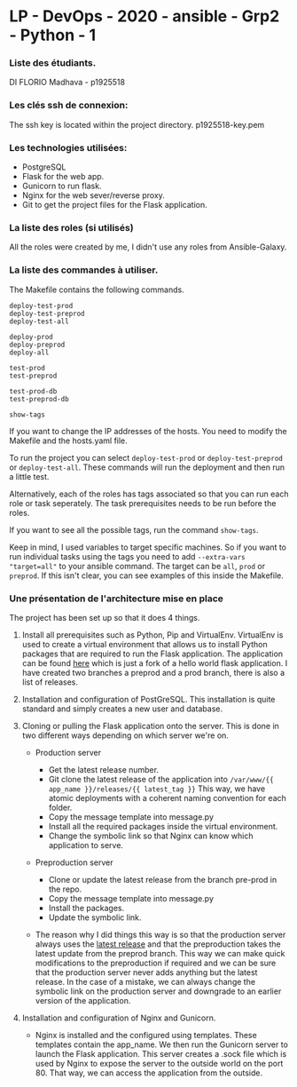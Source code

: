 # LP - DevOps - 2020 - ansible - Grp2 - Python - 1

### Liste des étudiants.

DI FLORIO Madhava - p1925518

### Les clés ssh de connexion:

The ssh key is located within the project directory. p1925518-key.pem

### Les technologies utilisées:

-   PostgreSQL
-   Flask for the web app.
-   Gunicorn to run flask.
-   Nginx for the web sever/reverse proxy.
-   Git to get the project files for the Flask application.

### La liste des roles (si utilisés)

All the roles were created by me, I didn't use any roles from Ansible-Galaxy.

### La liste des commandes à utiliser.

The Makefile contains the following commands.

```
deploy-test-prod
deploy-test-preprod
deploy-test-all

deploy-prod
deploy-preprod
deploy-all

test-prod
test-preprod

test-prod-db
test-preprod-db

show-tags
```

If you want to change the IP addresses of the hosts. You need to modify the Makefile and the hosts.yaml file.

To run the project you can select `deploy-test-prod` or `deploy-test-preprod` or `deploy-test-all`. These commands will run the deployment and then run a little test.

Alternatively, each of the roles has tags associated so that you can run each role or task seperately. The task prerequisites needs to be run before the roles.

If you want to see all the possible tags, run the command `show-tags`.

Keep in mind, I used variables to target specific machines. So if you want to run individual tasks using the tags you need to add `--extra-vars "target=all"` to your ansible command. The target can be `all`, `prod` or `preprod`. If this isn't clear, you can see examples of this inside the Makefile.

### Une présentation de l'architecture mise en place

The project has been set up so that it does 4 things.

1. Install all prerequisites such as Python, Pip and VirtualEnv. VirtualEnv is used to create a virtual environment that allows us to install Python packages that are required to run the Flask application. The application can be found [here](https://github.com/mierz00/flask-hello-world) which is just a fork of a hello world flask application. I have created two branches a preprod and a prod branch, there is also a list of releases.

2) Installation and configuration of PostGreSQL. This installation is quite standard and simply creates a new user and database.

3) Cloning or pulling the Flask application onto the server. This is done in two different ways depending on which server we're on.

    - Production server
        - Get the latest release number.
        - Git clone the latest release of the application into `/var/www/{{ app_name }}/releases/{{ latest_tag }}` This way, we have atomic deployments with a coherent naming convention for each folder.
        - Copy the message template into message.py
        - Install all the required packages inside the virtual environment.
        - Change the symbolic link so that Nginx can know which application to serve.
    - Preproduction server

        - Clone or update the latest release from the branch pre-prod in the repo.
        - Copy the message template into message.py
        - Install the packages.
        - Update the symbolic link.

    - The reason why I did things this way is so that the production server always uses the [latest release](https://github.com/mierz00/flask-hello-world/releases) and that the preproduction takes the latest update from the preprod branch. This way we can make quick modifications to the preproduction if required and we can be sure that the production server never adds anything but the latest release. In the case of a mistake, we can always change the symbolic link on the production server and downgrade to an earlier version of the application.

4. Installation and configuration of Nginx and Gunicorn.

    - Nginx is installed and the configured using templates. These templates contain the app_name. We then run the Gunicorn server to launch the Flask application. This server creates a .sock file which is used by Nginx to expose the server to the outside world on the port 80. That way, we can access the application from the outside.
